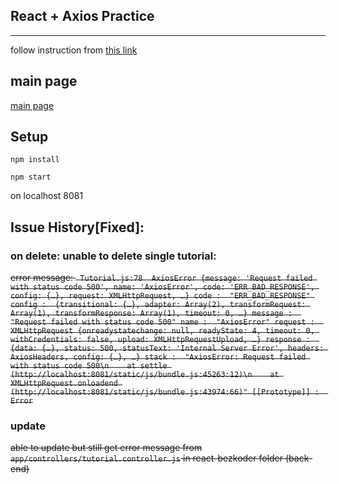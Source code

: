 ## React + Axios Practice

---
follow instruction from [this link](https://www.bezkoder.com/react-hooks-crud-axios-api/)


## main page
[main page](./docs/main-page.png)


## Setup
`npm install`

`npm start`

on localhost 8081

## Issue History[Fixed]:

### on delete: unable to delete single tutorial:
~~error message:
`
Tutorial.js:78 
AxiosError {message: 'Request failed with status code 500', name: 'AxiosError', code: 'ERR_BAD_RESPONSE', config: {…}, request: XMLHttpRequest, …}
code
: 
"ERR_BAD_RESPONSE"
config
: 
{transitional: {…}, adapter: Array(2), transformRequest: Array(1), transformResponse: Array(1), timeout: 0, …}
message
: 
"Request failed with status code 500"
name
: 
"AxiosError"
request
: 
XMLHttpRequest {onreadystatechange: null, readyState: 4, timeout: 0, withCredentials: false, upload: XMLHttpRequestUpload, …}
response
: 
{data: {…}, status: 500, statusText: 'Internal Server Error', headers: AxiosHeaders, config: {…}, …}
stack
: 
"AxiosError: Request failed with status code 500\n    at settle (http://localhost:8081/static/js/bundle.js:45263:12)\n    at XMLHttpRequest.onloadend (http://localhost:8081/static/js/bundle.js:43974:66)"
[[Prototype]]
: 
Error`~~

### update
~~able to update but still get error message from `app/controllers/tutorial.controller.js` in react-bezkoder folder (back-end)~~